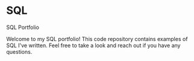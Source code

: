 # SQL
SQL Portfolio

Welcome to my SQL portfolio! This code repository contains examples of SQL I've written. Feel free to take a look and reach out if you have any questions.
